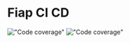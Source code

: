 # Fiap CI CD

!["Code coverage"](https://img.shields.io/azure-devops/coverage/andrelima0712/fiap-cicd-pipeline/1) !["Code coverage"](https://img.shields.io/azure-devops/tests/andrelima0712/fiap-cicd-pipeline/1?label=Unit%20Tests)
